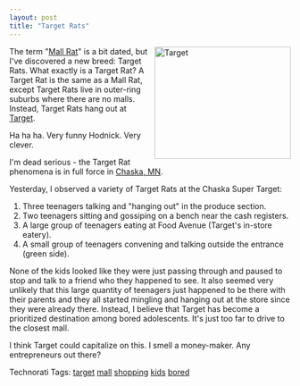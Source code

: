 ```yaml
---
layout: post
title: "Target Rats"
---
```


<p><a href="http://www.kindohm.com/localimages/posts/TargetRats_AD35/Target.jpg"><img style="border-top-width: 0px; border-left-width: 0px; border-bottom-width: 0px; border-right-width: 0px" height="201" alt="Target" src="http://www.kindohm.com/localimages/posts/TargetRats_AD35/Target_thumb.jpg" width="244" align="right" border="0" /></a> The term "<a href="http://www.urbandictionary.com/define.php?term=mallrat">Mall Rat</a>" is a bit dated, but I've discovered a new breed: Target Rats.  What exactly is a Target Rat?  A Target Rat is the same as a Mall Rat, except Target Rats live in outer-ring suburbs where there are no malls.  Instead, Target Rats hang out at <a href="http://www.target.com">Target</a>.  </p>
  
<p>Ha ha ha.  Very funny Hodnick.  Very clever.  </p>
  
<p>I'm dead serious - the Target Rat phenomena is in full force in <a href="http://maps.google.com/maps?f=q&amp;hl=en&amp;geocode=&amp;q=chaska,+mn&amp;ie=UTF8&amp;t=h&amp;z=12&amp;iwloc=addr">Chaska, MN</a>.  </p>
  
<p>Yesterday, I observed a variety of Target Rats at the Chaska Super Target:</p>
  
<ol>   
<li>Three teenagers talking and "hanging out" in the produce section. </li>    
<li>Two teenagers sitting and gossiping on a bench near the cash registers. </li>    
<li>A large group of teenagers eating at Food Avenue (Target's in-store eatery). </li>    
<li>A small group of teenagers convening and talking outside the entrance (green side). </li> 
</ol>  
<p>None of the kids looked like they were just passing through and paused to stop and talk to a friend who they happened to see.  It also seemed very unlikely that this large quantity of teenagers just happened to be there with their parents and they all started mingling and hanging out at the store since they were already there.    Instead, I believe that Target has become a prioritized destination among bored adolescents.  It's just too far to drive to the closest mall.  </p>
  
<p>I think Target could capitalize on this.  I smell a money-maker.  Any entrepreneurs out there?</p>
  
<div class="tags" id="scid:0767317B-992E-4b12-91E0-4F059A8CECA8:da1405b7-f8d1-4fab-83a6-2dd1a033db3b">Technorati Tags: <a href="http://technorati.com/tags/target" target="_blank" rel="tag">target</a> <a href="http://technorati.com/tags/mall" target="_blank" rel="tag">mall</a> <a href="http://technorati.com/tags/shopping" target="_blank" rel="tag">shopping</a> <a href="http://technorati.com/tags/kids" target="_blank" rel="tag">kids</a> <a href="http://technorati.com/tags/bored" target="_blank" rel="tag">bored</a></div> 
